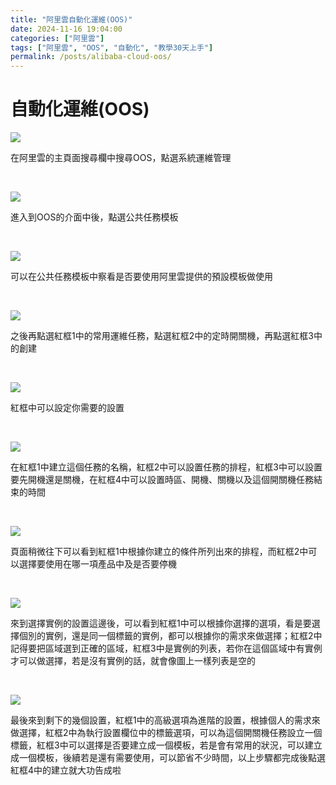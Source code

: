 ```yaml
---
title: "阿里雲自動化運維(OOS)"
date: 2024-11-16 19:04:00
categories: ["阿里雲"]
tags: ["阿里雲", "OOS", "自動化", "教學30天上手"]
permalink: /posts/alibaba-cloud-oos/
---
```

# 自動化運維(OOS)

[![](https://blogger.googleusercontent.com/img/a/AVvXsEg0O3-jjzUvowcXGe8-e5YnlVJR-0udNiGAyXzEeBgHSuyFa_NUFqlEjZKvaXYODNTy-aWUYH90SPFKu4eVBWxWTkcc6lwJ5EnHckIVit-m-DJUc7WpWSOJDTD_vjW7wnhK75UQkggPktYApuoi_UJPc9ZfOWVCIKsDXUOoMauiDaHPZbZzhIRdo8KVclk=s16000)](https://blogger.googleusercontent.com/img/a/AVvXsEg0O3-jjzUvowcXGe8-e5YnlVJR-0udNiGAyXzEeBgHSuyFa_NUFqlEjZKvaXYODNTy-aWUYH90SPFKu4eVBWxWTkcc6lwJ5EnHckIVit-m-DJUc7WpWSOJDTD_vjW7wnhK75UQkggPktYApuoi_UJPc9ZfOWVCIKsDXUOoMauiDaHPZbZzhIRdo8KVclk)

  
  

在阿里雲的主頁面搜尋欄中搜尋OOS，點選系統運維管理

 

[![](https://blogger.googleusercontent.com/img/a/AVvXsEghISVAI0axnFzX06Fatpf4TtAPLWOjZilVBiJFJXhFd6P6mx4yXWJ81EwaEnNd2haOM7tv4v_gukVVSZc__bA4RYeCfrHDtSXVfPejdFjfoak8khd7Y-AMtkunUTVnJdpkz-l_SxV3SFxqJzWT4u1694PaHyVxOgSuOtJ1kYY0BrXQSqkCDIUvIEGkN10=s16000)](https://blogger.googleusercontent.com/img/a/AVvXsEghISVAI0axnFzX06Fatpf4TtAPLWOjZilVBiJFJXhFd6P6mx4yXWJ81EwaEnNd2haOM7tv4v_gukVVSZc__bA4RYeCfrHDtSXVfPejdFjfoak8khd7Y-AMtkunUTVnJdpkz-l_SxV3SFxqJzWT4u1694PaHyVxOgSuOtJ1kYY0BrXQSqkCDIUvIEGkN10)

  
  

進入到OOS的介面中後，點選公共任務模板

 

[![](https://blogger.googleusercontent.com/img/a/AVvXsEgpxhNdhk-lq6i96PExiTRnbvocbOa-jG2BAlaQ0BZYukQkV08oZY42v4jD2ji60ZNMLvnXKcMrRDQMfOu73pa9RWtaKs9Xiq-pvYMrGCj92QXpiFuQzZ3q3vnnlTJplkino5liJVG8-P9NTQ4kvKUP_hmLDQMQb7nZl_1RGwiFPmh8aiRYY7eTw5i1NsA=s16000)](https://blogger.googleusercontent.com/img/a/AVvXsEgpxhNdhk-lq6i96PExiTRnbvocbOa-jG2BAlaQ0BZYukQkV08oZY42v4jD2ji60ZNMLvnXKcMrRDQMfOu73pa9RWtaKs9Xiq-pvYMrGCj92QXpiFuQzZ3q3vnnlTJplkino5liJVG8-P9NTQ4kvKUP_hmLDQMQb7nZl_1RGwiFPmh8aiRYY7eTw5i1NsA)

  
  

可以在公共任務模板中察看是否要使用阿里雲提供的預設模板做使用

 

[![](https://blogger.googleusercontent.com/img/a/AVvXsEicUjeXmCQ8VkUOq2paoRUIrhu-xF62hsNpaUJ-MbxIJPADTUcwSoTLrIMzf_yJ735XpGQAUWrxVcZStG9EscK47GvWonvKh_uKOXoNepf_pUjV9QipLoG2MMsF_M6XM0hp8AdBhyw7JQCLnf-FISmBgRQk2Tsd8w0KqjXW9dBX5ENC97-MD02bXFhWlHM=s16000)](https://blogger.googleusercontent.com/img/a/AVvXsEicUjeXmCQ8VkUOq2paoRUIrhu-xF62hsNpaUJ-MbxIJPADTUcwSoTLrIMzf_yJ735XpGQAUWrxVcZStG9EscK47GvWonvKh_uKOXoNepf_pUjV9QipLoG2MMsF_M6XM0hp8AdBhyw7JQCLnf-FISmBgRQk2Tsd8w0KqjXW9dBX5ENC97-MD02bXFhWlHM)

  
  

之後再點選紅框1中的常用運維任務，點選紅框2中的定時開關機，再點選紅框3中的創建

 

[![](https://blogger.googleusercontent.com/img/a/AVvXsEh0WsRDi0Pj6Wy9ENmz71uxrdqNmA3mOcgeCFC55mTE7C95dvSX1kCpx2BqVfHS078utkHxyhPp0vbzL3EXAaXmJeUqnYNVl-6qj0k9YAqRVVHjkamub2oJq_FAGdFTz2PoPj4RLIu0H6fWJzyYmrcD-k_rAhYKY7yBksG6J-bgSQUKMOC3iRQKsXDijTQ=s16000)](https://blogger.googleusercontent.com/img/a/AVvXsEh0WsRDi0Pj6Wy9ENmz71uxrdqNmA3mOcgeCFC55mTE7C95dvSX1kCpx2BqVfHS078utkHxyhPp0vbzL3EXAaXmJeUqnYNVl-6qj0k9YAqRVVHjkamub2oJq_FAGdFTz2PoPj4RLIu0H6fWJzyYmrcD-k_rAhYKY7yBksG6J-bgSQUKMOC3iRQKsXDijTQ)

  
  

紅框中可以設定你需要的設置

 

[![](https://blogger.googleusercontent.com/img/a/AVvXsEjrQGr3jqBYl5_T6Cnl9eKThix_SufmRl3m_f2hexxTY9_5Gr1-H72vk42XadmU3J5xOPU7j_ZpoREU4OgyzYR6SKA9cx8oW84wMowVWjokJfPlhHAObdW_LE_JFgDQDQ2yDVcC8CA_NrBnxocHIEuaJ2XmqdH5z4RcxPOCNA8TutGfc1T6o5tEKO9mFGs=s16000)](https://blogger.googleusercontent.com/img/a/AVvXsEjrQGr3jqBYl5_T6Cnl9eKThix_SufmRl3m_f2hexxTY9_5Gr1-H72vk42XadmU3J5xOPU7j_ZpoREU4OgyzYR6SKA9cx8oW84wMowVWjokJfPlhHAObdW_LE_JFgDQDQ2yDVcC8CA_NrBnxocHIEuaJ2XmqdH5z4RcxPOCNA8TutGfc1T6o5tEKO9mFGs)

  
  

在紅框1中建立這個任務的名稱，紅框2中可以設置任務的排程，紅框3中可以設置要先開機還是關機，在紅框4中可以設置時區、開機、關機以及這個開關機任務結束的時間

 

[![](https://blogger.googleusercontent.com/img/a/AVvXsEihjae_4xy3LQ_sI7sOsmcgrvz-tufO7-Rlbr6qNh2tWX8J3iuoEuqspJyuKlLIjB8iIyNEVhxdwXWEqMK7IF6zp4ilozppsQKECt7JW20ZBZ5Ur1R0itkL9AqB0QkRF09WrMHH8hTf5M0kimACjLp7eDgFzsrPjrB5DmI-RdK8LCQZIyOyLBGJEEkjW5Y=s16000)](https://blogger.googleusercontent.com/img/a/AVvXsEihjae_4xy3LQ_sI7sOsmcgrvz-tufO7-Rlbr6qNh2tWX8J3iuoEuqspJyuKlLIjB8iIyNEVhxdwXWEqMK7IF6zp4ilozppsQKECt7JW20ZBZ5Ur1R0itkL9AqB0QkRF09WrMHH8hTf5M0kimACjLp7eDgFzsrPjrB5DmI-RdK8LCQZIyOyLBGJEEkjW5Y)

  
  

頁面稍微往下可以看到紅框1中根據你建立的條件所列出來的排程，而紅框2中可以選擇要使用在哪一項產品中及是否要停機

 

[![](https://blogger.googleusercontent.com/img/a/AVvXsEgJpLWIWL862iDU4eM0HynXoxZX8I20sAoYwHurzz1ZsMO8RPi1mU6EAXHFykUTFATsApTMhwEH3IuhwLzDS5tsFe8x37ezAo3Khm5p5qdC38x0bWm2tVV7uXpS8bfi2wjqaEG3IQk_g_6HMwABfYYHPsoQ7BX5w6FOIcljIIjLl0uJwPYsKhhGn8r4CsQ=s16000)](https://blogger.googleusercontent.com/img/a/AVvXsEgJpLWIWL862iDU4eM0HynXoxZX8I20sAoYwHurzz1ZsMO8RPi1mU6EAXHFykUTFATsApTMhwEH3IuhwLzDS5tsFe8x37ezAo3Khm5p5qdC38x0bWm2tVV7uXpS8bfi2wjqaEG3IQk_g_6HMwABfYYHPsoQ7BX5w6FOIcljIIjLl0uJwPYsKhhGn8r4CsQ)

  
  

來到選擇實例的設置這邊後，可以看到紅框1中可以根據你選擇的選項，看是要選擇個別的實例，還是同一個標籤的實例，都可以根據你的需求來做選擇；紅框2中記得要把區域選到正確的區域，紅框3中是實例的列表，若你在這個區域中有實例才可以做選擇，若是沒有實例的話，就會像圖上一樣列表是空的

 

[![](https://blogger.googleusercontent.com/img/a/AVvXsEhimo5HO7esihUyu8mgjomyTeWAeRbMhKs8ltSlUhLejlYfeJSjc_mn1Ge-4GfFe-RAxDC8nyvGZQlQMpE_Z-zCtsL-06jUlJPnWEFYKFjcSyxAtK_cuTGvDJEkqklqjTcM28Vq_xMB3PNU4GedsYsIYBNNJBWVQZSwEeQVICAS1xekTwnJWUufWaaVNr8=s16000)](https://blogger.googleusercontent.com/img/a/AVvXsEhimo5HO7esihUyu8mgjomyTeWAeRbMhKs8ltSlUhLejlYfeJSjc_mn1Ge-4GfFe-RAxDC8nyvGZQlQMpE_Z-zCtsL-06jUlJPnWEFYKFjcSyxAtK_cuTGvDJEkqklqjTcM28Vq_xMB3PNU4GedsYsIYBNNJBWVQZSwEeQVICAS1xekTwnJWUufWaaVNr8)

  
  

最後來到剩下的幾個設置，紅框1中的高級選項為進階的設置，根據個人的需求來做選擇，紅框2中為執行設置欄位中的標籤選項，可以為這個開關機任務設立一個標籤，紅框3中可以選擇是否要建立成一個模板，若是會有常用的狀況，可以建立成一個模板，後續若是還有需要使用，可以節省不少時間，以上步驟都完成後點選紅框4中的建立就大功告成啦